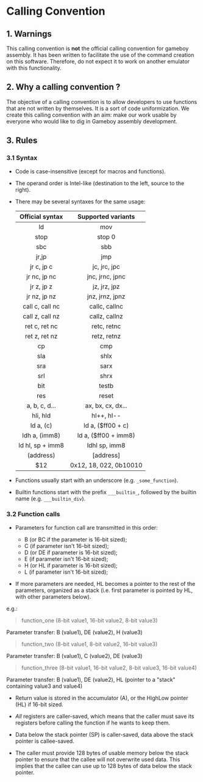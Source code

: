 # Calling Convention

## 1. Warnings

This calling convention is **not** the official calling convention for gameboy assembly.
It has been written to facilitate the use of the command creation on this software.
Therefore, do not expect it to work on another emulator with this functionality.

## 2. Why a calling convention ?

The objective of a calling convention is to allow developers to use functions that are
not written by themselves. It is a sort of code uniformization. We create this calling
convention with an aim: make our work usable by everyone who would like to dig in
Gameboy assembly development.

## 3. Rules

### 3.1 Syntax

- Code is case-insensitive (except for macros and functions).

- The operand order is Intel-like (destination to the left, source to the right).

- There may be several syntaxes for the same usage:
  
  | Official syntax | Supported variants |
  |:---------------:|:------------------:|
  | ld              | mov                |
  | stop            | stop 0             |
  | sbc             | sbb                |
  | jr,jp           | jmp                |
  | jr c, jp c      | jc, jrc, jpc       |
  | jr nc, jp nc    | jnc, jrnc, jpnc    |
  | jr z, jp z      | jz, jrz, jpz       |
  | jr nz, jp nz    | jnz, jrnz, jpnz    |
  | call c, call nc | callc, callnc      |
  | call z, call nz | callz, callnz      |
  | ret c, ret nc   | retc, retnc        |
  | ret z, ret nz   | retz, retnz        |
  | cp              | cmp                |
  | sla             | shlx               |
  | sra             | sarx               |
  | srl             | shrx               |
  | bit             | testb              |
  | res             | reset              |
  | a, b, c, d...   | ax, bx, cx, dx...  |
  | hli, hld        | hl++, hl--         |
  | ld a, (c)       | ld a, ($ff00 + c)  |
  | ldh a, (imm8)   | ld a, ($ff00 + imm8)|
  | ld hl, sp + imm8| ldhl sp, imm8      |
  | (address)       | [address]          |
  | $12             | 0x12, 18, 022, 0b10010|
  
- Functions usually start with an underscore (e.g. `_some_function`).

- Builtin functions start with the prefix `___builtin_`,
  followed by the builtin name (e.g. `___builtin_div`).

### 3.2 Function calls

- Parameters for function call are transmitted in this order:
  - B (or BC if the parameter is 16-bit sized);
  - C (if parameter isn't 16-bit sized);
  - D (or DE if parameter is 16-bit sized);
  - E (if parameter isn't 16-bit sized);
  - H (or HL if parameter is 16-bit sized);
  - L (if parameter isn't 16-bit sized);
  
- If more parameters are needed, HL becomes a pointer to the rest of
  the parameters, organized as a stack (i.e. first parameter is pointed by HL,
  with other parameters below).

e.g.:
> function_one (8-bit value1, 16-bit value2, 8-bit value3)

Parameter transfer: B (value1), DE (value2), H (value3)

> function_two (8-bit value1, 8-bit value2, 16-bit value3)

Parameter transfer: B (value1), C (value2), DE (value3)

> function_three (8-bit value1, 16-bit value2, 8-bit value3, 16-bit value4)

Parameter transfer: B (value1), DE (value2), HL (pointer to a "stack"
containing value3 and value4)

- Return value is stored in the accumulator (A), or the HighLow pointer
  (HL) if 16-bit sized.

- *All* registers are caller-saved, which means that the caller must save its registers before
  calling the function if he wants to keep them.

- Data below the stack pointer (SP) is caller-saved,
  data above the stack pointer is callee-saved.

- The caller must provide 128 bytes of usable memory below the stack pointer to
  ensure that the callee will not overwrite used data. This implies
  that the callee can use up to 128 bytes of data below the stack pointer.
